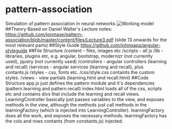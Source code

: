 # pattern-association
Simulation of pattern association in neural networks
![Working model](https://github.com/theotherdy/pattern-association/blob/master/PatternAssociation.png "Working model")
##Theory
Based on Daniel Walter's Lecture notes: https://github.com/jonmase/pattern-association/blob/master/content/files/Lecture3.pdf (slide 13 onwards for the most relevant parts)
##Style Guide
https://github.com/johnpapa/angular-styleguide
##File Structure
/content - files, images etc
/scripts - all js
  /lib - libraries, plugins etc, e.g. angular, bootstrap, modernizr (not currently used), jquery (not currently used)
  /controllers - angular controllers (learning and recall)
  /services - angular services (learning and recall), plus contants.js
/styles - css, fonts etc. /css/style.css containts the custom styles.
/views - view partials (learning.html and recall.html)
##Code Structure
app.js just defines the pattern module and it's dependencies (pattern.learning and pattern.recall)
index.html loads all of the css, scripts etc and contains divs that include the learning and recall views.
LearningController basically just passes variables to the view, and exposes methods in the view, although the methods just call methods in the learningFactory (which is injected into LearningController). learningFactory does all the work, and exposes the necessary methods. learningFactory has the cols and rows contants (from constants.js) injected.

